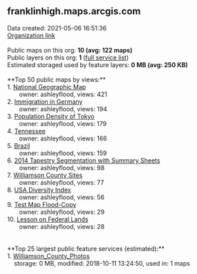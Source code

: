 <h2>franklinhigh.maps.arcgis.com</h2> Data created: 2021-05-06 16:51:36 <br /><a target='new' href='https://franklinhigh.maps.arcgis.com'>Organization link</a><br /><br />Public maps on this org: <b>10 (avg: 122 maps)</b><br />Public layers on this org: <b>1 </b>(<a target='new' href='https://services.arcgis.com/Kh5N5egO5VYMdTJO/ArcGIS/rest/services'>full service list</a>)<br />Estimated storaged used by feature layers: <b>0 MB (avg: 250 KB)</b><br /><br />**Top 50 public maps by views:**<br />  1. <a target='new' href='https://www.arcgis.com/home/item.html?id=da819f8b61b4456ca0e7572e7e5a18f8'>National Geographic Map</a> <br />  &nbsp;&nbsp;&nbsp;&nbsp; &nbsp;&nbsp;owner: ashleyflood, views: 421<br />  2. <a target='new' href='https://www.arcgis.com/home/item.html?id=a4a3f854c8e440ce94d78f6c1d368982'>Immigration in Germany</a> <br />  &nbsp;&nbsp;&nbsp;&nbsp; &nbsp;&nbsp;owner: ashleyflood, views: 194<br />  3. <a target='new' href='https://www.arcgis.com/home/item.html?id=a7be61bb725f466cb55e4dab59814b3d'>Population Density of Tokyo</a> <br />  &nbsp;&nbsp;&nbsp;&nbsp; &nbsp;&nbsp;owner: ashleyflood, views: 179<br />  4. <a target='new' href='https://www.arcgis.com/home/item.html?id=90c2d998e8e14d86aedad98b7cdda0b1'>Tennessee</a> <br />  &nbsp;&nbsp;&nbsp;&nbsp; &nbsp;&nbsp;owner: ashleyflood, views: 166<br />  5. <a target='new' href='https://www.arcgis.com/home/item.html?id=25eedbb7805446f7999857305a4f12fd'>Brazil</a> <br />  &nbsp;&nbsp;&nbsp;&nbsp; &nbsp;&nbsp;owner: ashleyflood, views: 159<br />  6. <a target='new' href='https://www.arcgis.com/home/item.html?id=ccb91a72b3064f02a7c39119322be303'>2014 Tapestry Segmentation with Summary Sheets</a> <br />  &nbsp;&nbsp;&nbsp;&nbsp; &nbsp;&nbsp;owner: ashleyflood, views: 98<br />  7. <a target='new' href='https://www.arcgis.com/home/item.html?id=b4a067c288394a6f8d6cb20dc6861d33'>Williamson County Sites</a> <br />  &nbsp;&nbsp;&nbsp;&nbsp; &nbsp;&nbsp;owner: ashleyflood, views: 77<br />  8. <a target='new' href='https://www.arcgis.com/home/item.html?id=612a6bc95c0b4c809100f847f7bedacb'>USA Diversity Index</a> <br />  &nbsp;&nbsp;&nbsp;&nbsp; &nbsp;&nbsp;owner: ashleyflood, views: 56<br />  9. <a target='new' href='https://www.arcgis.com/home/item.html?id=587fafd7d4a740879e56fbb711c4b3d8'>Test Map Flood-Copy</a> <br />  &nbsp;&nbsp;&nbsp;&nbsp; &nbsp;&nbsp;owner: ashleyflood, views: 29<br />  10. <a target='new' href='https://www.arcgis.com/home/item.html?id=2ece8e6884f0473ab9ae10a035cd7222'>Lesson on Federal Lands</a> <br />  &nbsp;&nbsp;&nbsp;&nbsp; &nbsp;&nbsp;owner: ashleyflood, views: 28<br /><br /><br />**Top 25 largest public feature services (estimated):**<br /> 1. <a target='new' href='https://www.arcgis.com/home/item.html?id=7537b4344e82400aad7692b55fe8a6ec'>Williamson_County_Photos</a><br /> &nbsp;&nbsp;&nbsp;&nbsp;storage: 0 MB, modified: 2018-10-11 13:24:50,  used in: 1 maps<br />